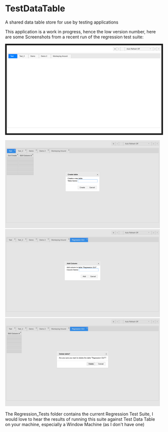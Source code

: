 
# TestDataTable
A shared data table store for use by testing applications


This application is a work in progress, hence the low version number, here are some Screenshots from a recent run of the regression test suite:

<img src="Doc/Images/Main_Page.png" border="5">

![Image](Doc/Images/Create_Table.png)
![Image](Doc/Images/Add_Column.png)
![Image](Doc/Images/Delete_Table.png)

The Regression_Tests folder contains the current Regression Test Suite, I would love to hear the results of running this suite against Test Data Table on your machine, especially a Window Machine (as I don't have one)
